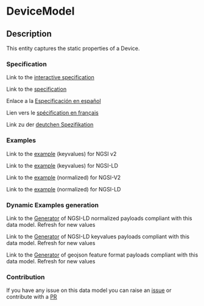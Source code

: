 # DeviceModel

## Description 

This entity captures the static properties of a Device. 
### Specification

Link to the [interactive specification](https://swagger.lab.fiware.org/?url=https://github.com/smart-data-models/dataModel.Device/blob/master/DeviceModel/swagger.yaml)

Link to the [specification](https://github.com/smart-data-models/dataModel.Device/blob/master/DeviceModel/doc/spec.md)

Enlace a la [Especificación en español](https://github.com/smart-data-models/dataModel.Device/blob/master/DeviceModel/doc/spec_ES.md)

Lien vers le [spécification en français](https://github.com/smart-data-models/dataModel.Device/blob/master/DeviceModel/doc/spec_FR.md)

Link zu der [deutchen Spezifikation](https://github.com/smart-data-models/dataModel.Device/blob/master/DeviceModel/doc/spec_DE.md)
### Examples

Link to the [example](https://github.com/smart-data-models/dataModel.Device/blob/master/DeviceModel/examples/example.json) (keyvalues) for NGSI v2

Link to the [example](https://github.com/smart-data-models/dataModel.Device/blob/master/DeviceModel/examples/example.jsonld) (keyvalues) for NGSI-LD

Link to the [example](https://github.com/smart-data-models/dataModel.Device/blob/master/DeviceModel/examples/example-normalized.json) (normalized) for NGSI-V2

Link to the [example](https://github.com/smart-data-models/dataModel.Device/blob/master/DeviceModel/examples/example-normalized.jsonld) (normalized) for NGSI-LD
### Dynamic Examples generation

Link to the [Generator](https://smartdatamodels.org/extra/ngsi-ld_generator_v0.92.php?schemaUrl=https://raw.githubusercontent.com/smart-data-models/dataModel.Device/master/DeviceModel/schema.json&email=info@smartdatamodels.org) of NGSI-LD normalized payloads compliant with this data model. Refresh for new values

Link to the [Generator](https://smartdatamodels.org/extra/ngsi-ld_generator_keyvalues_v0.92.php?schemaUrl=https://raw.githubusercontent.com/smart-data-models/dataModel.Device/master/DeviceModel/schema.json&email=info@smartdatamodels.org) of NGSI-LD keyvalues payloads compliant with this data model. Refresh for new values

Link to the [Generator](https://smartdatamodels.org/extra/geojson_features_generator_v1.0.php?schemaUrl=https://raw.githubusercontent.com/smart-data-models/dataModel.Device/master/DeviceModel/schema.json&email=info@smartdatamodels.org) of geojson feature format payloads compliant with this data model. Refresh for new values
### Contribution

 If you have any issue on this data model you can raise an [issue](https://github.com/smart-data-models/dataModel.Device/issues)  or contribute with a [PR](https://github.com/smart-data-models/dataModel.Device/pulls)